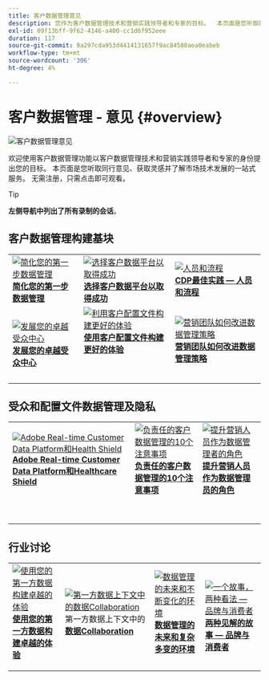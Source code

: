 ```yaml
---
title: 客户数据管理意见
description: 您作为客户数据管理技术和营销实践领导者和专家的目标。  本页面是您听取同行意见、获取灵感并了解市场技术发展的一站式服务。
exl-id: 09f13bff-9f62-4146-a400-cc1d6f952eee
duration: 117
source-git-commit: 9a297cda953d4414131657f9ac84580aea0eabeb
workflow-type: tm+mt
source-wordcount: '306'
ht-degree: 4%

---
```


# 客户数据管理 - 意见 {#overview}

<img alt="客户数据管理意见" src="./assets/cdp-voices-banner.png" />

欢迎使用客户数据管理功能以客户数据管理技术和营销实践领导者和专家的身份提出您的目标。 本页面是您听取同行意见、获取灵感并了解市场技术发展的一站式服务。 无需注册，只需点击即可观看。

>[!TIP]
>
>**左侧导航中列出了所有录制的会话**。

## 客户数据管理构建基块

<table>
  <tr>
   <td>
      <a href="./cdm/first-mile.md">
      <img alt="简化您的第一步数据管理" src="./assets/first-mile.png"/>
      </a>
      <div>
         <a href="./cdm/first-mile.md"><strong>简化您的第一步数据管理</strong></a>
         <br/>
      </div>
   </td>
   <td>
      <a href="./cdm/cdp-success.md">
      <img alt="选择客户数据平台以取得成功" src="./assets/cdp-success.png"/>
      </a>
      <div>
         <a href="./cdm/cdp-success.md"><strong>选择客户数据平台以取得成功</strong></a>
         <br/>
      </div>
    </td>
    <td>
      <a href="./cdm/people-and-process.md">
      <img alt="人员和流程" src="./assets/people-and-process.png"/>
      </a>
      <div>
         <a href="./cdm/people-and-process.md"><strong>CDP最佳实践 — 人员和流程</strong></a>
         <br/>
      </div>
    </td>
   </tr>
   <tr> 
   <td>
      <a href="./cdm/evolving-your-audience-center-of-excellence.md">
      <img alt="发展您的卓越受众中心" src="./assets/evolving-your-audience-center-of-excellence.png"/>
      </a>
      <div>
         <a href="./cdm/evolving-your-audience-center-of-excellence.md"><strong>发展您的卓越受众中心</strong></a>
         <br/>
      </div>
    </td>
   <td>
      <a href="./cdm/building-better-experiences-with-customer-profiles.md">
      <img alt="利用客户配置文件构建更好的体验" src="./assets/building-better-experiences-with-customer-profiles.png"/>
      </a>
      <div>
         <a href="./cdm/building-better-experiences-with-customer-profiles.md"><strong>使用客户配置文件构建更好的体验</strong></a>
      </div>
      <p>
        <br/>
    </td>
   <td>
      <a href="./cdm/how-marketing-teams-are-improving-data-management-strategies.md">
      <img alt="营销团队如何改进数据管理策略" src="./assets/how-marketing-teams-are-improving-data-management-strategies.png"/>
      </a>
      <div>
         <a href="./cdm/how-marketing-teams-are-improving-data-management-strategies.md"><strong>营销团队如何改进数据管理策略</strong></a>
      </div>
      <p>
      </p>
    </td>
  </tr>
</table>

## 受众和配置文件数据管理及隐私

<table>
  <tr>
   <td>
      <a href="./governance/healthcare-shield.md">
      <img alt="Adobe Real-time Customer Data Platform和Health Shield" src="./assets/healthcare-shield.png"/>
      </a>
      <div>
         <a href="./governance/healthcare-shield.md"><strong>Adobe Real-time Customer Data Platform和Healthcare Shield</strong></a>
         <br/>
      </div>
      <p>
        <br/>
   </td> 
   <td>
      <a href="https://experienceleague.adobe.com/docs/platform-learn/tutorials/privacy/ten-considerations-for-responsible-customer-data-management.html">
      <img alt="负责任的客户数据管理的10个注意事项" src="./assets/ten-considerations-for-responsible-customer-data-management.png"/>
      </a>
      <div>
         <a href="https://experienceleague.adobe.com/docs/platform-learn/tutorials/privacy/ten-considerations-for-responsible-customer-data-management.html"><strong>负责任的客户数据管理的10个注意事项</strong></a>
         <br/>
      </div>
      <p>
        <br/>
    </td>
    <td>
      <a href="https://experienceleague.adobe.com/docs/platform-learn/tutorials/privacy/elevating-the-marketers-role-as-a-data-steward.html">
      <img alt="提升营销人员作为数据管理者的角色" src="./assets/elevating-the-marketers-role-as-a-data-steward.png"/>
      </a>
      <div>
         <a href="https://experienceleague.adobe.com/docs/platform-learn/tutorials/privacy/elevating-the-marketers-role-as-a-data-steward.html"><strong>提升营销人员作为数据管理员的角色</strong></a>
         <br/>
      </div>
      <p>
        <br/>
       </p>
    </td>
  </tr>
</table>

## 行业讨论

<table>
  <tr>
     <td>
      <a href="./industry/build-superb-experiences-with-your-first-party-data.md">
      <img alt="使用您的第一方数据构建卓越的体验" src="./assets/build-superb-experiences-with-your-first-party-data.png"/>
      </a>
      <div>
         <a href="./industry/build-superb-experiences-with-your-first-party-data.md"><strong>使用您的第一方数据构建卓越的体验</strong></a>
      </div>
      <p>
      </p>
    </td>
     <td>
      <a href="./industry/data-collaboration-in-the-first-party-data-context.md">
      <img alt="第一方数据上下文中的数据Collaboration" src="./assets/data-collaboration-in-the-first-party-data-context.png"/>
      </a>
      <div>
         第一方数据上下文中的<a href="./industry/data-collaboration-in-the-first-party-data-context.md"><strong>数据Collaboration</strong></a>
      </div>
      <p>
      </p>
    </td>
     <td>
      <a href="./industry/the-future-of-data-management-and-the-changing-environment.md">
      <img alt="数据管理的未来和不断变化的环境" src="./assets/the-future-of-data-management-and-the-changing-environment.png"/>
      </a>
      <div>
         <a href="./industry/the-future-of-data-management-and-the-changing-environment.md"><strong>数据管理的未来和复杂多变的环境</strong></a>
      </div>
      <p>
      </p>
    </td>
   <td>
      <a href="./industry/brands-vs-consumers.md">
      <img alt="一个故事，两种看法 — 品牌与消费者" src="./assets/brands-vs-consumers.png"/>
      </a>
      <div>
         <a href="./industry/brands-vs-consumers.md"><strong>两种见解的故事 — 品牌与消费者</strong></a>
         <br/>
      </div>
    </td>
  </tr>
</table>
